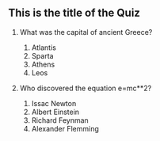 ## This is the title of the Quiz

1. What was the capital of ancient Greece?

    1. Atlantis
    2. Sparta
    3. Athens
    4. Leos

2. Who discovered the equation e=mc\*\*2?
    1. Issac Newton
    2. Albert Einstein
    3. Richard Feynman
    4. Alexander Flemming
